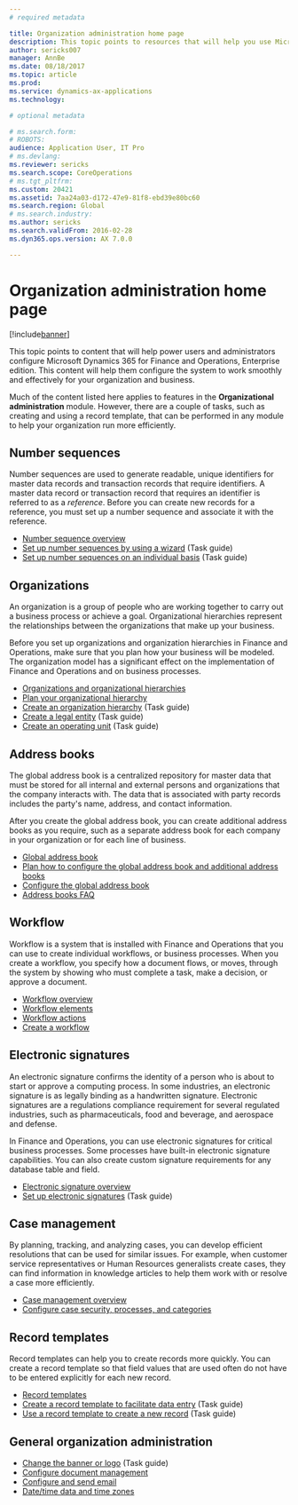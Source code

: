 ```yaml
---
# required metadata

title: Organization administration home page
description: This topic points to resources that will help you use Microsoft Dynamics 365 for Finance and Operations, Enterprise edition in your organization.
author: sericks007
manager: AnnBe
ms.date: 08/18/2017
ms.topic: article
ms.prod: 
ms.service: dynamics-ax-applications
ms.technology: 

# optional metadata

# ms.search.form: 
# ROBOTS: 
audience: Application User, IT Pro
# ms.devlang: 
ms.reviewer: sericks
ms.search.scope: CoreOperations
# ms.tgt_pltfrm: 
ms.custom: 20421
ms.assetid: 7aa24a03-d172-47e9-81f8-ebd39e80bc60
ms.search.region: Global
# ms.search.industry: 
ms.author: sericks
ms.search.validFrom: 2016-02-28
ms.dyn365.ops.version: AX 7.0.0

---
```


# Organization administration home page

[!include[banner](../includes/banner.md)]


This topic points to content that will help power users and administrators configure Microsoft Dynamics 365 for Finance and Operations, Enterprise edition. This content will help them configure the system to work smoothly and effectively for your organization and business.

Much of the content listed here applies to features in the **Organizational administration** module. However, there are a couple of tasks, such as creating and using a record template, that can be performed in any module to help your organization run more efficiently. 

Number sequences
----------------
Number sequences are used to generate readable, unique identifiers for master data records and transaction records that require identifiers. A master data record or transaction record that requires an identifier is referred to as a *reference*. Before you can create new records for a reference, you must set up a number sequence and associate it with the reference.

-   [Number sequence overview](number-sequence-overview.md)
-   [Set up number sequences by using a wizard](tasks/set-up-number-sequences-wizard.md) (Task guide)
-   [Set up number sequences on an individual basis](tasks/set-up-number-sequences-individual-basis.md) (Task guide)

## Organizations
An organization is a group of people who are working together to carry out a business process or achieve a goal. Organizational hierarchies represent the relationships between the organizations that make up your business.

Before you set up organizations and organization hierarchies in Finance and Operations, make sure that you plan how your business will be modeled. The organization model has a significant effect on the implementation of Finance and Operations and on business processes.

-   [Organizations and organizational hierarchies](organizations-organizational-hierarchies.md)
-   [Plan your organizational hierarchy](plan-organizational-hierarchy.md)
-   [Create an organization hierarchy](tasks/create-organization-hierarchy.md) (Task guide)
-   [Create a legal entity](tasks/create-legal-entity.md) (Task guide)
-   [Create an operating unit](tasks/create-operating-unit.md) (Task guide)

## Address books
The global address book is a centralized repository for master data that must be stored for all internal and external persons and organizations that the company interacts with. The data that is associated with party records includes the party's name, address, and contact information. 

After you create the global address book, you can create additional address books as you require, such as a separate address book for each company in your organization or for each line of business. 

-   [Global address book](overview-global-address-book.md)
-   [Plan how to configure the global address book and additional address books](plan-configuration-global-address-book-additional-address-books.md)
- [Configure the global address book](tasks/configure-global-address-book.md)
-   [Address books FAQ](qa-address-books.md)


## Workflow
Workflow is a system that is installed with Finance and Operations that you can use to create individual workflows, or business processes. When you create a workflow, you specify how a document flows, or moves, through the system by showing who must complete a task, make a decision, or approve a document. 

-   [Workflow overview](overview-workflow-system.md)
-   [Workflow elements](workflow-elements.md)
-   [Workflow actions](workflow-actions.md)
-   [Create a workflow](create-workflow.md)

## Electronic signatures
An electronic signature confirms the identity of a person who is about to start or approve a computing process. In some industries, an electronic signature is as legally binding as a handwritten signature. Electronic signatures are a regulations compliance requirement for several regulated industries, such as pharmaceuticals, food and beverage, and aerospace and defense.

In Finance and Operations, you can use electronic signatures for critical business processes. Some processes have built-in electronic signature capabilities. You can also create custom signature requirements for any database table and field.

-   [Electronic signature overview](electronic-signature-overview.md)
-   [Set up electronic signatures](tasks/set-up-electronic-signatures.md) (Task guide)

## Case management
By planning, tracking, and analyzing cases, you can develop efficient resolutions that can be used for similar issues. For example, when customer service representatives or Human Resources generalists create cases, they can find information in knowledge articles to help them work with or resolve a case more efficiently. 

-   [Case management overview](cases.md)
-   [Configure case security, processes, and categories](plan-case-management.md)

## Record templates
Record templates can help you to create records more quickly. You can create a record template so that field values that are used often do not have to be entered explicitly for each new record. 

-   [Record templates](record-templates.md)
- [Create a record template to facilitate data entry](../../dev-itpro/data-entities/tasks/create-record-template-facilitate-data-entry.md) (Task guide)
- [Use a record template to create a new record](../../dev-itpro/data-entities/tasks/use-record-template-new-record.md) (Task guide)

## General organization administration
-   [Change the banner or logo](../get-started/tasks/change-banner-or-logo.md) (Task guide)
- [Configure document management](configure-document-management.md)
- [Configure and send email](configure-email.md)
-   [Date/time data and time zones](date-time-zones.md)







